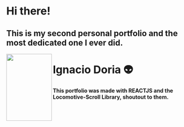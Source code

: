 # Hi there!
## This is my second personal portfolio and the most dedicated one I ever did.
<img src="[https://ai.github.io/size-limit/logo.svg](https://www.google.com/url?sa=i&url=https%3A%2F%2Fsimilarpng.com%2Fcreative-logo-design-premium-vector-png%2F&psig=AOvVaw3ELxYU66MzQJ0HV_t7n8zP&ust=1668270687069000&source=images&cd=vfe&ved=0CBAQjRxqFwoTCPCglvDGpvsCFQAAAAAdAAAAABAe)" align="left"
     alt="" width="120" height="178">
# Ignacio Doria 👽

#### This portfolio was made with REACTJS and the Locomotive-Scroll Library, shoutout to them. 
